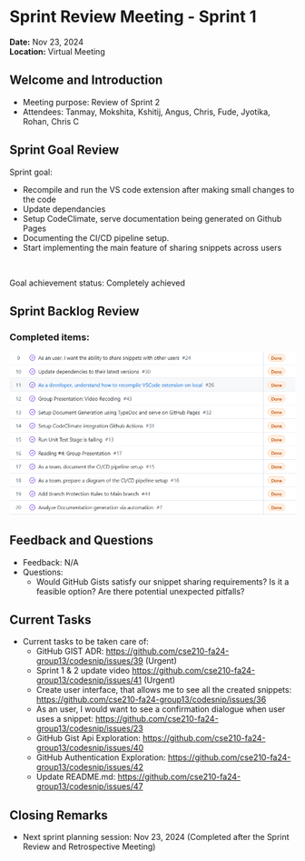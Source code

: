 # Sprint Review Meeting - Sprint 1

**Date:** Nov 23, 2024 <br>
**Location:** Virtual Meeting

## Welcome and Introduction

- Meeting purpose: Review of Sprint 2
- Attendees: Tanmay, Mokshita, Kshitij, Angus, Chris, Fude, Jyotika, Rohan, Chris C

## Sprint Goal Review

Sprint goal: 
- Recompile and run the VS code extension after making small changes to the code
- Update dependancies
- Setup CodeClimate, serve documentation being generated on Github Pages 
- Documenting the CI/CD pipeline setup.
- Start implementing the main feature of sharing snippets across users
<br>

Goal achievement status: Completely achieved 

## Sprint Backlog Review 

### Completed items:

![alt text](112324-sprint-2-done.png)

## Feedback and Questions

- Feedback: N/A    
- Questions: 
    - Would GitHub Gists satisfy our snippet sharing requirements? Is it a feasible option? Are there potential unexpected pitfalls?

## Current Tasks 

- Current tasks to be taken care of:
    - GitHub GIST ADR: https://github.com/cse210-fa24-group13/codesnip/issues/39 (Urgent)
    - Sprint 1 & 2 update video https://github.com/cse210-fa24-group13/codesnip/issues/41 (Urgent) 
    - Create user interface, that allows me to see all the created snippets: https://github.com/cse210-fa24-group13/codesnip/issues/36
    - As an user, I would want to see a confirmation dialogue when user uses a snippet: https://github.com/cse210-fa24-group13/codesnip/issues/23
    - GitHub Gist Api Exploration: https://github.com/cse210-fa24-group13/codesnip/issues/40
    - GitHub Authentication Exploration: https://github.com/cse210-fa24-group13/codesnip/issues/42
    - Update README.md: https://github.com/cse210-fa24-group13/codesnip/issues/47

## Closing Remarks
    
- Next sprint planning session: Nov 23, 2024 (Completed after the Sprint Review and Retrospective Meeting)


